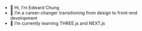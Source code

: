 - 👋 Hi, I’m Edward Chung
- 👀 I’m a career-changer transitioning from design to front-end development
- 🌱 I’m currently learning THREE.js and NEXT.js

<!---
edward-designer/edward-designer is a ✨ special ✨ repository because its `README.md` (this file) appears on your GitHub profile.
You can click the Preview link to take a look at your changes.
--->
